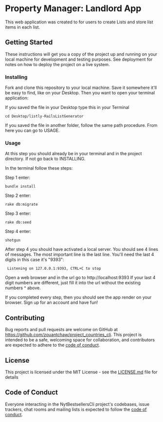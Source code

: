 # Property Manager: Landlord App

This web application was created to for users to create Lists and store list items in each list.

## Getting Started

These instructions will get you a copy of the project up and running on your local machine for development and testing purposes. See deployment for notes on how to deploy the project on a live system.

### Installing

Fork and clone this repository to your local machine. Save it somewhere it'll be easy to find, like on your Desktop. Then you want to open your terminal application:

If you saved the file in your Desktop type this in your Terminal
```
cd Desktop/listly-RailsListGenerator
```

If you saved the file in another folder, follow the same path procedure. From here you can go to USAGE.

### Usage 

At this step you should already be in your terminal and in the project directory. If not go back to INSTALLING.

In the terminal follow these steps:

Step 1 enter:
```
bundle install
```

Step 2 enter:
```
rake db:migrate
```

Step 3 enter:
```
rake db:seed
```

Step 4 enter:
```
shotgun
```
After step 4 you should have activated a local server. You should see 4 lines of messages. The most important line is the last line. You'll need the last 4 digits in this case it's "9393":

```
 Listening on 127.0.0.1:9393, CTRL+C to stop
```

Open a web browser and in the url go to http://localhost:9393
If your last 4 digit numbers are different, just fill it into the url without the existing numbers ^ above. 

If you completed every step, then you should see the app render on your browser. Sign up for an account and have fun!

## Contributing

Bug reports and pull requests are welcome on GitHub at https://github.com/zouantchaw/project_countries_cli. This project is intended to be a safe, welcoming space for collaboration, and contributors are expected to adhere to the [code of conduct](https://github.com/zouantchaw/project_countries_cli/blob/master/CODE_OF_CONDUCT.md).

## License

This project is licensed under the MIT License - see the [LICENSE.md](LICENSE.md) file for details

## Code of Conduct

Everyone interacting in the NytBestsellersCli project's codebases, issue trackers, chat rooms and mailing lists is expected to follow the [code of conduct](https://github.com/zouantchaw/project_countries_cli/blob/master/CODE_OF_CONDUCT.md).